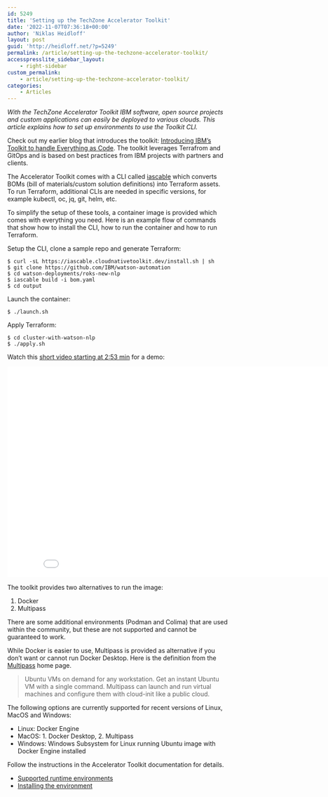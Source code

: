 ```yaml
---
id: 5249
title: 'Setting up the TechZone Accelerator Toolkit'
date: '2022-11-07T07:36:18+00:00'
author: 'Niklas Heidloff'
layout: post
guid: 'http://heidloff.net/?p=5249'
permalink: /article/setting-up-the-techzone-accelerator-toolkit/
accesspresslite_sidebar_layout:
    - right-sidebar
custom_permalink:
    - article/setting-up-the-techzone-accelerator-toolkit/
categories:
    - Articles
---
```


*With the TechZone Accelerator Toolkit IBM software, open source projects and custom applications can easily be deployed to various clouds. This article explains how to set up environments to use the Toolkit CLI.*

Check out my earlier blog that introduces the toolkit: [Introducing IBM’s Toolkit to handle Everything as Code](http://heidloff.net/article/introducing-ibms-toolkit-to-handle-everything-as-code/). The toolkit leverages Terrafrom and GitOps and is based on best practices from IBM projects with partners and clients.

The Accelerator Toolkit comes with a CLI called [iascable](https://github.com/cloud-native-toolkit/iascable) which converts BOMs (bill of materials/custom solution definitions) into Terraform assets. To run Terraform, additional CLIs are needed in specific versions, for example kubectl, oc, jq, git, helm, etc.

To simplify the setup of these tools, a container image is provided which comes with everything you need. Here is an example flow of commands that show how to install the CLI, how to run the container and how to run Terraform.

Setup the CLI, clone a sample repo and generate Terraform:

```
$ curl -sL https://iascable.cloudnativetoolkit.dev/install.sh | sh
$ git clone https://github.com/IBM/watson-automation
$ cd watson-deployments/roks-new-nlp 
$ iascable build -i bom.yaml
$ cd output
```

Launch the container:

```
$ ./launch.sh
```

Apply Terraform:

```
$ cd cluster-with-watson-nlp
$ ./apply.sh
```

Watch this [short video starting at 2:53 min](https://youtu.be/8lbVRAvJgy4?t=173) for a demo:

<iframe allowfullscreen="" frameborder="0" height="480" src="//www.youtube.com/embed/8lbVRAvJgy4?t=173" width="853"></iframe>

The toolkit provides two alternatives to run the image:

1. Docker
2. Multipass

There are some additional environments (Podman and Colima) that are used within the community, but these are not supported and cannot be guaranteed to work.

While Docker is easier to use, Multipass is provided as alternative if you don’t want or cannot run Docker Desktop. Here is the definition from the [Multipass](https://multipass.run/) home page.

> Ubuntu VMs on demand for any workstation. Get an instant Ubuntu VM with a single command. Multipass can launch and run virtual machines and configure them with cloud-init like a public cloud.

The following options are currently supported for recent versions of Linux, MacOS and Windows:

- Linux: Docker Engine
- MacOS: 1. Docker Desktop, 2. Multipass
- Windows: Windows Subsystem for Linux running Ubuntu image with Docker Engine installed

Follow the instructions in the Accelerator Toolkit documentation for details.

- [Supported runtime environments](https://operate.cloudnativetoolkit.dev/getting-started/setup/#supported-runtime-environments)
- [Installing the environment](https://operate.cloudnativetoolkit.dev/tutorials/1-setup/#installing-the-environment)